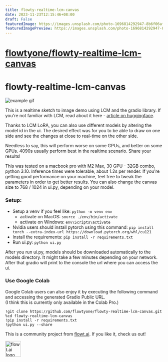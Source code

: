 ```yaml
---
title: flowty-realtime-lcm-canvas
date: 2023-11-23T12:15:46+08:00
draft: False
featuredImage: https://images.unsplash.com/photo-1696814292947-8b6f06af3df2?ixid=M3w0NjAwMjJ8MHwxfHJhbmRvbXx8fHx8fHx8fDE3MDA3MTI5NDF8&ixlib=rb-4.0.3
featuredImagePreview: https://images.unsplash.com/photo-1696814292947-8b6f06af3df2?ixid=M3w0NjAwMjJ8MHwxfHJhbmRvbXx8fHx8fHx8fDE3MDA3MTI5NDF8&ixlib=rb-4.0.3
---
```


# [flowtyone/flowty-realtime-lcm-canvas](https://github.com/flowtyone/flowty-realtime-lcm-canvas)

# flowty-realtime-lcm-canvas

![example gif](example.gif)

This is a realtime sketch to image demo using LCM and the gradio library. 
If you're not familiar with LCM, read about it here - [article on huggingface](https://huggingface.co/blog/lcm_lora).

Thanks to LCM LoRA, you can also use different models by altering the model id in the ui.
The desired effect was for you to be able to draw on one side and see the changes at close to real-time on the other side.

Needless to say, this will perform worse on some GPUs, and better on some GPUs. 4090s usually perform best in the realtime scenario. Share your results!

This was tested on a macbook pro with M2 Max, 30 GPU - 32GB combo, python 3.10. Inference times were tolerable, about 1.2s per render. If you're getting good performance on your machine, feel free to tweak the parameters in order to get better results. You can also change the canvas size to 768 / 1024 in ui.py, depending on your model.

### Setup:
* Setup a venv if you feel like: ```python -m venv env```
  * activate on MacOS: ```source ./env/bin/activate```
  * activate on Windows: ```env\Scripts\activate```
* Nvidia users should install pytorch using this command: ```pip install torch --extra-index-url https://download.pytorch.org/whl/cu121```
* Install the requirements: ```pip install -r requirements.txt```
* Run ui.py: ```python ui.py```

After you run ui.py, models should be downloaded automatically to the models directory. It might take a few minutes depending on your network.
After that gradio will print to the console the url where you can access the ui.

### Use Google Colab

Google Colab users can also enjoy it by executing the following command and accessing the generated Gradio Public URL.  
(I think this is currently only available in the Colab Pro.)

```
!git clone https://github.com/flowtyone/flowty-realtime-lcm-canvas.git
%cd flowty-realtime-lcm-canvas
!pip install -r requirements.txt
!python ui.py --share
```

This is a community project from [flowt.ai](https://flowt.ai). If you like it, check us out!

<picture>
 <source media="(prefers-color-scheme: dark)" srcset="logo-dark.svg" height="50">
 <source media="(prefers-color-scheme: light)" srcset="logo.svg" height="50">
 <img alt="flowt.ai logo" src="flowt.png" height="50">
</picture>